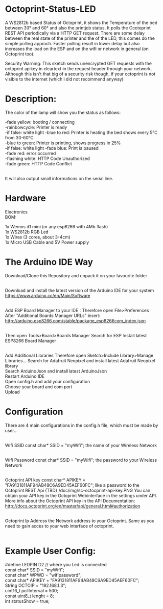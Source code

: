 # Octoprint-Status-LED
A WS2812b based Status of Octoprint, it shows the Temperature of the bed between 30° and 60° and also the printjob status.
It polls the Ocotoprint REST API periodically via a HTTP GET request. There are some delay between the real state of the printer and the of the LED, this comes do the simple polling approch. Faster polling result in lower delay but also increases the load on the ESP and on the wifi or network in general (on Octoprint too).

Security Warning: This sketch sends unencrypted GET requests with the octoprint apikey in cleartext in the request header through your network. Although this isn't that big of a security risk though, if your octoprint is not visible to the internet (which i did not recommend anyway)


# Description:
The color of the lamp will show you the status as follows:

-fade yellow: booting / connecting<br>
-rainbowcycle: Printer is ready<br>
  -if false: white light
-blue to red: Printer is heating the bed shows every 5°C from 30-60°C<br>
-blue to green: Printer is printing, shows progress in 25%<br>
  -if false: white light
-fade blue: Print is paused<br>
-fade red: error occurred<br>
-flashing white: HTTP Code Unauthorized<br>
-fade green: HTTP Code Conflict<br><br>

It will also output small informations on the serial line.<br>

# Hardware
Electronics<br>
BOM:<br>

1x Wemos d1 mini (or any esp8266 with 4Mb flash)<br>
1x WS2812b RGB Led<br>
1x Wires (3 cores, about 3-4cm)<br>
1x Micro USB Cable and 5V Power supply <br>

# The Arduino IDE Way
Download/Clone this Repository and unpack it on your favourite folder<br><br>

Download and install the latest version of the Arduino IDE for your system https://www.arduino.cc/en/Main/Software<br><br>

Add ESP Board Manager to your IDE : Therefore open File>Preferences After "Additional Boards Manager URLs" insert:<br> http://arduino.esp8266.com/stable/package_esp8266com_index.json<br><br>


Then open Tools>Board>Boards Manager Search for ESP Install latest ESP8266 Board Manager<br><br> 

Add Additional Libraries Therefore open Sketch>Include Library>Manage Libraries... Search for Adafruit Neopixel and install latest Adafruit Neopixel library<br> 
Search ArduinoJson and install latest ArduinoJson	<br>
Restart Arduino IDE<br>
Open config.h and add your configuration<br>
Choose your board and com port<br>
Upload<br>
# Configuration
There are 4 main configurations in the config.h file, which must be made by user...<br><br>

Wifi SSID const char* SSID = "myWifi"; the name of your Wireless Network<br><br>

Wifi Password const char* SSID = "myWifi"; the password to your Wireless Network<br><br>

Octoprint API key const char* APIKEY = "FA9131811AF94AB48C6A9ED45AEF60FC"; like a password to the Octoprint REST Api {TBD} /doc/img/sc-octocprint-api-key.PNG You can obtain your API key in the Octoprint Webinterface in the settings under API. More info about the Octoprint API key in the API Documentation: http://docs.octoprint.org/en/master/api/general.html#authorization<br><br>

Octoprint Ip Address the Network address to your Octoprint. Same as you need to gain acces to your web interface of octoprint.<br><br>

# Example User Config:
#define LEDPIN D2 // where you Led is connected<br>
const char* SSID = "myWifi";<br>
const char* WPWD = "wifipassword";<br>
const char* APIKEY = "FA9131811AF94AB48C6A9ED45AEF60FC";<br>
String OCTOIP = "192.168.1.3";<br>
uint16_t pollInterval = 500;<br>
const uint8_t lenght = 8;<br>
int statusShow = true; 
